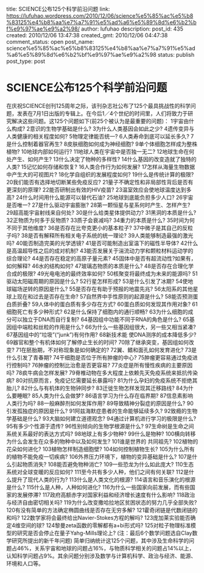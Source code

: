 title: SCIENCE公布125个科学前沿问题
link: https://lufuhao.wordpress.com/2010/12/06/science%e5%85%ac%e5%b8%83125%e4%b8%aa%e7%a7%91%e5%ad%a6%e5%89%8d%e6%b2%bf%e9%97%ae%e9%a2%98/
author: lufuhao
description: 
post_id: 435
created: 2010/12/06 13:47:38
created_gmt: 2010/12/06 04:47:38
comment_status: open
post_name: science%e5%85%ac%e5%b8%83125%e4%b8%aa%e7%a7%91%e5%ad%a6%e5%89%8d%e6%b2%bf%e9%97%ae%e9%a2%98
status: publish
post_type: post

# SCIENCE公布125个科学前沿问题

在庆祝SCIENCE创刊125周年之际，该刊杂志社公布了125个最具挑战性的科学问题，发表在7月1日出版的专辑上。在今后1／4个世纪的时间里，人们将致力于研究解决这些问题。这125个问题如下(前25个被认为是最重要的问题)： 1宇宙由什么构成? 2意识的生物学基础是什么? 3为什么人类基因会如此之少? 4遗传变异与人类健康的相关程度如何? 5物理定律能否统一? 6人类寿命到底可以延长多久? 7是什么控制着器官再生? 8皮肤细胞如何成为神经细胞? 9单个体细胞怎样成为整株植物? 10地球内部如何运行? 11地球人类在宇宙中是否独一无二? 12地球生命在何处产生、如何产生? 13什么决定了物种的多样性? 14什么基因的改变造就了独特的人类? 15记忆如何存储和恢复? 16人类合作行为如何发展? 17怎样从海量生物数据中产生大的可视图片? 18化学自组织的发展程度如何? 19什么是传统计算的极限? 20我们能否有选择地切断某些免疫反应? 21量子不确定性和非局部性背后是否有更深刻的原理? 22能否研制出有效的HIV疫苗? 23温室效应会使地球温度达到多高? 24什么时间用什么能源可以替代石油? 25地球到底能负担多少人口? 26宇宙是否唯一? 27是什么驱动宇宙膨胀? 28第一颗恒星与星系何时产生、怎样产生? 29超高能宇宙射线来自何处? 30是什么给类星体提供动力? 31黑洞的本质是什么? 32正物质为何多于反物质? 33质子会衰减吗? 34重力的本质是什么? 35时间为何不同于其他维度? 36是否存在比夸克更小的基本粒子? 37中微子是其自己的反粒子吗? 38是否有解释所有相关电子系统的统一理论? 39人类能够制造最强的激光吗? 40能否制造完美的光学透镜? 41是否可能制造出室温下的磁性半导体? 42什么是高温超导性之后的成对机制? 43能否发展关于湍流动力学和颗粒材料运动学的综合理论? 44是否存在稳定的高原子量元素? 45固体中是否有超流动性?如果有，如何解释? 46水的结构如何? 47玻璃态物质的本质是什么? 48是否存在合理化学合成的极限? 49光电电池的最终效率如何? 50核聚变将最终成为未来的能源吗? 51驱动太阳磁周期的原因是什么? 52行星怎样形成? 53是什么引发了冰期? 54使地球磁场逆转的原因是什么? 55是否存在有助于预报的地震先兆? 56太阳系的其他星球上现在和过去是否存在生命? 57自然界中手性原则的起源是什么? 58能否预测蛋白质折叠? 59人体中的蛋白质有多少存在方式? 60蛋白质如何发现其作用对象? 61细胞死亡有多少种形式? 62是什么保持了细胞内的通行顺畅? 63为什么细胞的成分可以独立于DNA而自行复制? 64基因组中功能不同于RNA的角色是什么? 65基因组中端粒和丝粒的作用是什么? 66为什么一些基因组很大，另一些又相当紧凑? 67基因组中的“垃圾”(“junk”)有何作用? 68新技术能 使DNA测序的成本降低多少? 69器官和整个有机体如何了解停止生长的时间? 70除了继承突变，基因组如何改变? 71在胚胎期，不对称现象是如何确定的? 72翼、鳍和面孔如何发育进化? 73是什么引发了青春期? 74干细胞是否位于所有肿瘤的中心? 75肿瘤更容易通过免疫进行控制吗? 76肿瘤的控制比治愈是否更容易? 77炎症是所有慢性疾病的主要原因吗? 78疯牛病会怎样发展? 79脊椎动物在多大程度上依赖先天免疫系统来抵抗传染病? 80对抗原而言，免疫记忆需要延长暴露吗? 81为什么孕妇的免疫系统不拒绝其胎儿? 82什么与有机体的生物钟同步? 83迁徙生物怎样发现其迁移路线? 84为什么要睡眠? 85人类为什么会做梦? 86语言学习为什么存在临界期? 87信息素影响人类行为吗? 88一般麻醉剂如何发挥作用? 89导致精神分裂症的原因是什么? 90引发孤独症的原因是什么? 91阿兹海默症患者的生命能够延续多久? 92致瘾的生物学基础是什么? 93大脑如何建立道德观念? 94通过计算机进行学习的极限是什么? 95有多少个性源于遗传? 96性别倾向的生物学根源是什么? 97生命树是生命之间系统关系最好的表达方式吗? 98地球上有多少物种? 99什么是物种? 100横向转移为什么会发生在众多的物种中以及如何发生? 101谁是世界的 共同祖先? 102植物的花朵如何进化? 103植物怎样制造细胞壁? 104如何控制植物生长? 105为什么所有的植物不能免疫一切疾病? 106外界压力环境下，植物的变异基础是什么? 107是什么引起物质消失? 108能否避免物种消亡? 109一些恐龙为什么如此庞大? 110生态系统对全球变暖的反应如何? 111至今共有多少人种，他们之间有何关联? 112是什么提升了现代人类的行为? 113什么是人类文化的根源? 114语言和音乐演化的根源是什么? 115什么是人种，人种如何进化? 116为什么一些国家向前发展，而有些国家的发展停滞? 117政府高额赤字对国家利益和经济增长速度有什么影响? 118政治与经济自由密切相关吗? 119为什么改变撒哈拉地区贫困状态的努力几乎全部失败? 120有没有简单的方法确定椭圆曲线是否存在无穷多解? 121霍奇闭链是代数闭链的和吗? 122数学家将会最终给出Navier-Stokes方程的解吗? 123庞加莱实验能否确定4维空间的球? 124黎曼zeta函数的零解都有a+bi形式吗? 125对粒子物理标准模型的研究是否会停止在量子Yahg-Mills理论上? (注：最后6个数学问题选自Clay数学研究所提出的新千年问题) 简单归纳统计这125个问题，其中涉及生命科学的问题占46%，关系宇宙和地球的问题占16%，与物质科学相关的问题占14%以上，认知科学问题占9%。其余问题分别涉及数学与计算机科学、政治与经济、能源、环境和人口等。